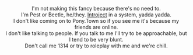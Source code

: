 <p align="center">I'm not making this fancy because there's no need to. <br> 
I'm Pest or Beetle, he/they. <a href="https://regretevator.fandom.com/wiki/Pest">Introject</a> in a system, yadda yadda. <br>
I don't like coming on to Pony.Town so if you see me it's because my friends are online. <br>
I don't like talking to people. If you talk to me I'll try to be approachable, but I tend to be very blunt. <br>
Don't call me 1314 or try to roleplay with me and we're chill.</p>

